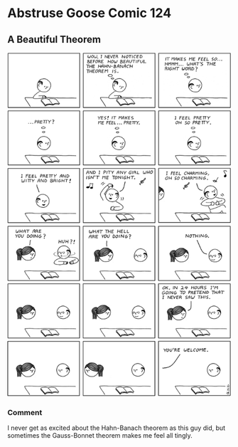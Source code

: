# Abstruse Goose Comic 124
## A Beautiful Theorem

![image](comics/beautiful_theorem.png)
### Comment
I never get as excited about the Hahn-Banach theorem as this guy did, but sometimes the Gauss-Bonnet theorem makes me feel all tingly.

